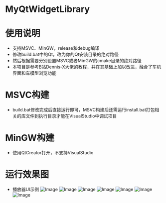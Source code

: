 # MyQtWidgetLibrary

# 使用说明
- 支持MSVC、MinGW，release和debug编译
- 修改build.bat中的Qt，改为你的Qt安装目录的绝对路径
- 然后根据需要分别设置MSVC或者MinGW的cmake目录的绝对路径
- 本项目是参考B站Dennis-X大佬的教程，并在其基础上加以改进，融合了车机界面和车模型浏览功能
# MSVC构建
- build.bat修改完成后直接运行即可，MSVC构建后还需运行install.bat打包相关的库文件到执行目录才能在VisualStudio中调试项目
# MinGW构建
- 使用QtCreator打开，不支持VisualStudio



# 运行效果图
- 播放器UI示例
![Image](https://github.com/user-attachments/assets/2fab8ff7-f7f6-4a6a-9ffb-0182dffbd702)
![Image](https://github.com/user-attachments/assets/a84bbb45-0dbd-4fdf-b83b-3d0b8e836a10)
![Image](https://github.com/user-attachments/assets/fab1e092-9f11-4814-8878-41e1e05482bc)
![Image](https://github.com/user-attachments/assets/b2fa10c8-4a6c-483d-9f56-3ff1992e9144)
![Image](https://github.com/user-attachments/assets/72a693c2-1aa6-4172-a787-045c0e40cf37)
![Image](https://github.com/user-attachments/assets/cc7da698-ef1c-427c-9d45-c2bf9b16abfc)
![Image](https://github.com/user-attachments/assets/cfe10fec-ad9d-4e14-932c-e1400a37d0dd)




